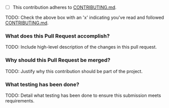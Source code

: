 - [ ] This contribution adheres to [CONTRIBUTING.md](docs/CONTRIBUTING.md).

TODO: Check the above box with an 'x' indicating you've read and followed [CONTRIBUTING.md](docs/CONTRIBUTING.md).

### What does this Pull Request accomplish?

TODO: Include high-level description of the changes in this pull request.

### Why should this Pull Request be merged?

TODO: Justify why this contribution should be part of the project.

### What testing has been done?

TODO: Detail what testing has been done to ensure this submission meets requirements.
